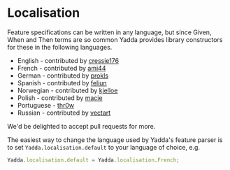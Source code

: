 # Localisation

Feature specifications can be written in any language, but since Given, When and Then terms are so common Yadda provides library
constructors for these in the following languages.

 * English - contributed by [cressie176](https://github.com/cressie176)
 * French - contributed by [ami44](https://github.com/ami44)
 * German - contributed by [prokls](https://github.com/prokls)
 * Spanish - contributed by [feliun](https://github.com/feliun)
 * Norwegian - contributed by [kjelloe](https://github.com/kjelloe)
 * Polish - contributed by [macie](https://github.com/macie)
 * Portuguese - [thr0w](https://github.com/thr0w)
 * Russian - contributed by [vectart](https://github.com/vectart)

We'd be delighted to accept pull requests for more.

The easiest way to change the language used by Yadda's feature parser is to set ```Yadda.localisation.default``` to your language of choice, e.g.

```js
Yadda.localisation.default = Yadda.localisation.French;
```


